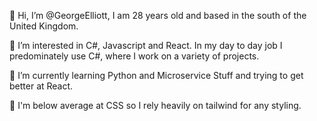 👋 Hi, I’m @GeorgeElliott, I am 28 years old and based in the south of the United Kingdom.

👀 I’m interested in C#, Javascript and React. In my day to day job I predominately use C#, where I work on a variety of projects.

🧠 I’m currently learning Python and Microservice Stuff and trying to get better at React.

🤢 I'm below average at CSS so I rely heavily on tailwind for any styling.


<!---
GeorgeElliott/GeorgeElliott is a ✨ special ✨ repository because its `README.md` (this file) appears on your GitHub profile.
You can click the Preview link to take a look at your changes.
--->

